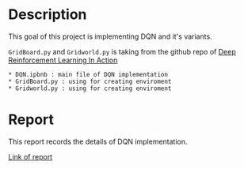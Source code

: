 # Description
This goal of this project is implementing DQN and it's variants.

`GridBoard.py` and `Gridworld.py` is taking from the github repo of [Deep Reinforcement Learning In Action](https://github.com/DeepReinforcementLearning/DeepReinforcementLearningInAction/tree/master)

```
* DQN.ipbnb : main file of DQN implementation
* GridBoard.py : using for creating enviroment
* Gridworld.py : using for creating enviroment
```
# Report
This report records the details of DQN implementation.

[Link of report](https://hackmd.io/8EiABfLvQeWkeF1YoLAPgw?view)
